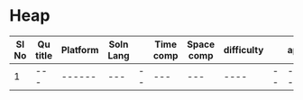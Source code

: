 # Heap

| Sl No | Qu title | Platform                            | Soln Lang |   | Time comp | Space comp | difficulty |    | approach |
| --     | ---     |   ------                            | ---       |-- | ---       | ---        | ----       | -- | ---------|
|  1     | ---     |   ------                            | ---       |-- | ---       | ---        | ----       | -- | ---------|
